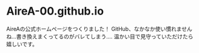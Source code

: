 # AireA-00.github.io
AireAの公式ホームページをつくりました！
GitHub、なかなか使い慣れませんね...書き換えまくってるのがバレてしまう....
温かい目で見守っていただけたら嬉しいです。
